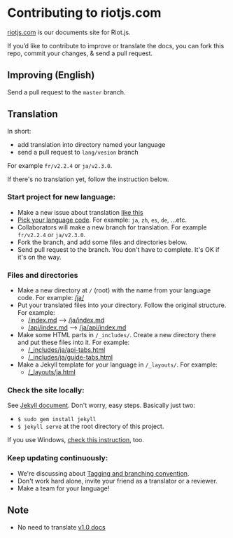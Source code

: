 # Contributing to riotjs.com

[riotjs.com](http://riotjs.com/) is our documents site for Riot.js.

If you’d like to contribute to improve or translate the docs, you can fork this repo, commit your changes, & send a pull request.

## Improving (English)

Send a pull request to the `master` branch.

## Translation

In short:

- add translation into directory named your language
- send a pull request to `lang/vesion` branch

For example `fr/v2.2.4` or `ja/v2.3.0`.

If there's no translation yet, follow the instruction below.

### Start project for new language:

- Make a new issue about translation [like this](https://github.com/riot/riot.github.io/issues/23)
- [Pick your language code](http://www.sitepoint.com/web-foundations/iso-2-letter-language-codes/). For example: `ja`, `zh`, `es`, `de`, ...etc.
- Collaborators will make a new branch for translation. For example `fr/v2.2.4` or `ja/v2.3.0`.
- Fork the branch, and add some files and directories below.
- Send pull request to the branch. You don't have to complete. It's OK if it's on the way.

### Files and directories

- Make a new directory at `/` (root) with the name from your language code. For example: [/ja/](https://github.com/riot/riot.github.io/blob/master/ja/)
- Put your translated files into your directory. Follow the original structure. For example:
  - [/index.md](https://github.com/riot/riot.github.io/blob/master/index.md) --> [/ja/index.md](https://github.com/riot/riot.github.io/blob/master/ja/index.md)
  - [/api/index.md](https://github.com/riot/riot.github.io/blob/master/api/index.md) --> [/ja/api/index.md](https://github.com/riot/riot.github.io/blob/master/ja/api/index.md)
- Make some HTML parts in `/_includes/`. Create a new directory there and put these files into it. For example:
  - [/_includes/ja/api-tabs.html](https://github.com/riot/riot.github.io/blob/master/_includes/ja/api-tabs.html)
  - [/_includes/ja/guide-tabs.html](https://github.com/riot/riot.github.io/blob/master/_includes/ja/guide-tabs.html)
- Make a Jekyll template for your language in `/_layouts/`. For example:
  - [/_layouts/ja.html](https://github.com/riot/riot.github.io/blob/master/_layouts/ja.html)

### Check the site locally:

See [Jekyll document](http://jekyllrb.com/docs/quickstart/). Don't worry, easy steps. Basically just two:
- `$ sudo gem install jekyll`
- `$ jekyll serve` at the root directory of this project.

If you use Windows, [check this instruction](http://jekyllrb.com/docs/windows/), too.

### Keep updating continuously:

- We're discussing about [Tagging and branching convention](https://github.com/riot/riot.github.io/issues/16).
- Don't work hard alone, invite your friend as a translator or a reviewer.
- Make a team for your language!


## Note

- No need to translate [v1.0 docs](https://github.com/riot/riot.github.io/blob/master/guide/v1.0.md)
